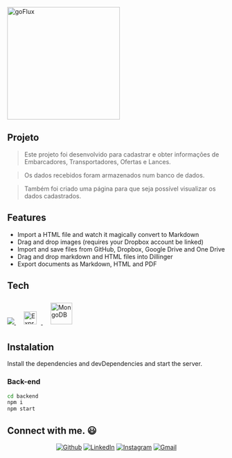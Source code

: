 <a href="https://goflux.com.br/en/home-en/"><img width="260px" src="https://goflux.com.br/wp-content/uploads/2021/07/logo-02.svg" alt="goFlux"/></a>

## Projeto

> Este projeto foi desenvolvido para cadastrar e obter informações de Embarcadores, Transportadores, Ofertas e Lances.

> Os dados recebidos foram armazenados num banco de dados.

> Também foi criado uma página para que seja possível visualizar os dados cadastrados.


## Features

- Import a HTML file and watch it magically convert to Markdown
- Drag and drop images (requires your Dropbox account be linked)
- Import and save files from GitHub, Dropbox, Google Drive and One Drive
- Drag and drop markdown and HTML files into Dillinger
- Export documents as Markdown, HTML and PDF


## Tech

<a style="padding-right:8px;" href="https://nodejs.org" target="_blank"> <img src="https://img.icons8.com/color/48/000000/nodejs.png"/> </a>
<a style="padding-right:8px;" href="https://expressjs.com/pt-br/" target="_blank"> <img style="margin: 10px" src="https://expressjs.com/images/express-facebook-share.png" alt="Express.js" height="30" />  </a> 
<a style="padding-right:8px;" href="https://www.mongodb.com/" target="_blank"> <img style="margin: 10px" src="https://profilinator.rishav.dev/skills-assets/mongodb-original-wordmark.svg" alt="MongoDB" height="50" />  </a>


## Instalation

Install the dependencies and devDependencies and start the server.

### Back-end

```sh
cd backend
npm i
npm start
```

## Connect with me. :smiley:
 <div>
<div align="center">
<p>
<a href="https://github.com/luanlsr" target="_blank"><img alt="Github" src="https://img.shields.io/badge/GitHub-%2312100E.svg?&style=for-the-badge&logo=Github&logoColor=white" /></a> 
<a href="https://www.linkedin.com/in/luan-ramalholsr/" target="_blank"><img alt="LinkedIn" src="https://img.shields.io/badge/linkedin-%230077B5.svg?&style=for-the-badge&logo=linkedin&logoColor=white" /></a> 
<a href="https://www.instagram.com/luan_ramalholsr/" target="_blank"><img alt="Instagram" src="https://img.shields.io/badge/Instagram-E4405F?style=for-the-badge&logo=instagram&logoColor=white" /></a>
<a href="mailto:luan.ramalhosilva@gmail.com" target="_blank"><img alt="Gmail" src="https://img.shields.io/badge/Gmail-%2312100E?style=for-the-badge&logo=Gmail&logoColor=red" /></a> 
</p>
</div>